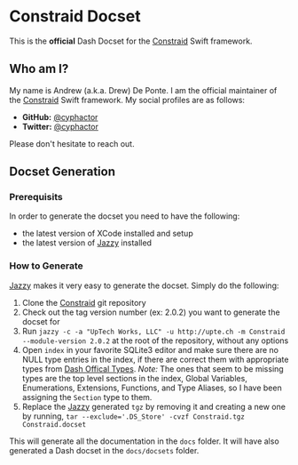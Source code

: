 # Constraid Docset

This is the **official** Dash Docset for the [Constraid][constraid] Swift framework.

## Who am I?

My name is Andrew (a.k.a. Drew) De Ponte. I am the official maintainer of the [Constraid][constraid] Swift framework. My social profiles are as follows:

- **GitHub:** [@cyphactor][github]
- **Twitter:** [@cyphactor][twitter]

Please don't hesitate to reach out.

## Docset Generation

### Prerequisits

In order to generate the docset you need to have the following:

- the latest version of XCode installed and setup
- the latest version of [Jazzy][jazzy] installed

### How to Generate

[Jazzy](https://github.com/realm/jazzy) makes it very easy to generate the docset. Simply do the following:

1. Clone the [Constraid]() git repository
2. Check out the tag version number (ex: 2.0.2) you want to generate the docset for
3. Run `jazzy -c -a "UpTech Works, LLC" -u http://upte.ch -m Constraid --module-version 2.0.2` at the root of the repository, without any options
4. Open `index` in your favorite SQLite3 editor and make sure there are no NULL type entries in the index, if there are correct them with appropriate types from [Dash Offical Types](https://kapeli.com/docsets#supportedentrytypes). *Note:* The ones that seem to be missing types are the top level sections in the index, Global Variables, Enumerations, Extensions, Functions, and Type Aliases, so I have been assigning the `Section` type to them.
5. Replace the [Jazzy][jazzy] generated `tgz` by removing it and creating a new one by running, `tar --exclude='.DS_Store' -cvzf Constraid.tgz Constraid.docset`

This will generate all the documentation in the `docs` folder. It will have also generated a Dash docset in the `docs/docsets` folder.

[constraid]: https://github.com/uptech/Constraid 
[jazzy]: https://github.com/realm/jazzy
[github]: https://github.com/cyphactor
[twitter]: https://twitter.com/cyphactor
